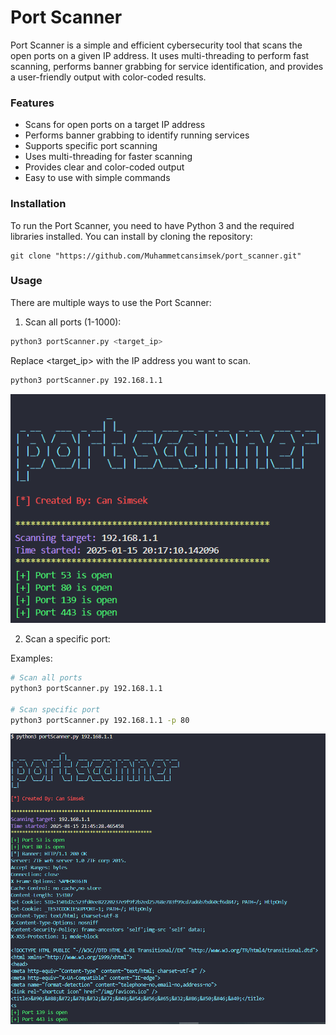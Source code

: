 # Port Scanner

Port Scanner is a simple and efficient cybersecurity tool that scans the open ports on a given IP address. It uses multi-threading to perform fast scanning, performs banner grabbing for service identification, and provides a user-friendly output with color-coded results.

### Features

- Scans for open ports on a target IP address
- Performs banner grabbing to identify running services
- Supports specific port scanning
- Uses multi-threading for faster scanning
- Provides clear and color-coded output
- Easy to use with simple commands

### Installation

To run the Port Scanner, you need to have Python 3 and the required libraries installed. You can install by cloning the repository:

```
git clone "https://github.com/Muhammetcansimsek/port_scanner.git"
```

### Usage

There are multiple ways to use the Port Scanner:

1. Scan all ports (1-1000):

```bash
python3 portScanner.py <target_ip>
```

Replace <target_ip> with the IP address you want to scan.

```bash
python3 portScanner.py 192.168.1.1
```

![upon_running](images/image.png)

2. Scan a specific port:

Examples:
```bash
# Scan all ports
python3 portScanner.py 192.168.1.1

# Scan specific port
python3 portScanner.py 192.168.1.1 -p 80
```

![last-one](images/exhaustive.png)
